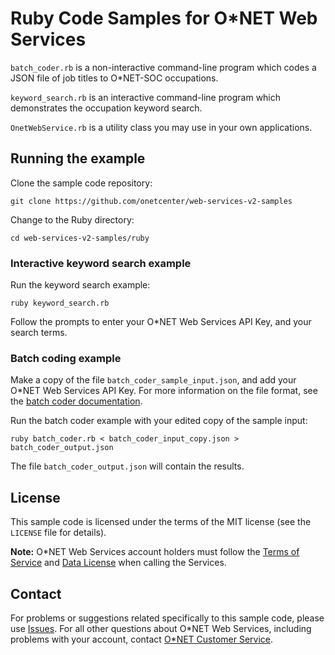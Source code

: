 # Ruby Code Samples for O\*NET Web Services

`batch_coder.rb` is a non-interactive command-line program which codes a JSON file of job titles to O*NET-SOC occupations.

`keyword_search.rb` is an interactive command-line program which demonstrates the occupation keyword search.

`OnetWebService.rb` is a utility class you may use in your own applications.

## Running the example

Clone the sample code repository:

    git clone https://github.com/onetcenter/web-services-v2-samples

Change to the Ruby directory:

    cd web-services-v2-samples/ruby

### Interactive keyword search example

Run the keyword search example:

    ruby keyword_search.rb

Follow the prompts to enter your O*NET Web Services API Key, and your search terms.

### Batch coding example

Make a copy of the file `batch_coder_sample_input.json`, and add your O*NET Web Services API Key. For more information on the file format, see the [batch coder documentation](batch_coder_README.md).

Run the batch coder example with your edited copy of the sample input:

    ruby batch_coder.rb < batch_coder_input_copy.json > batch_coder_output.json
    
The file `batch_coder_output.json` will contain the results.

## License

This sample code is licensed under the terms of the MIT license (see the `LICENSE` file for details).

**Note:** O\*NET Web Services account holders must follow the [Terms of Service](https://services.onetcenter.org/terms) and [Data License](https://services.onetcenter.org/help/license_data) when calling the Services.

## Contact

For problems or suggestions related specifically to this sample code, please use [Issues](https://github.com/onetcenter/web-services-v2-samples/issues/). For all other questions about O\*NET Web Services, including problems with your account, contact [O\*NET Customer Service](mailto:onet@onetcenter.org).
